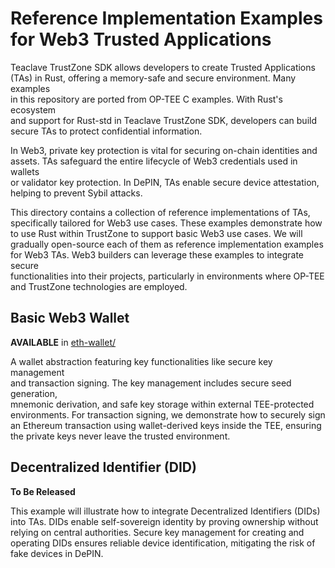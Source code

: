 # Reference Implementation Examples for Web3 Trusted Applications  

Teaclave TrustZone SDK allows developers to create Trusted Applications  
(TAs) in Rust, offering a memory-safe and secure environment. Many examples  
in this repository are ported from OP-TEE C examples. With Rust's ecosystem  
and support for Rust-std in Teaclave TrustZone SDK, developers can build  
secure TAs to protect confidential information.  

In Web3, private key protection is vital for securing on-chain identities and  
assets. TAs safeguard the entire lifecycle of Web3 credentials used in wallets  
or validator key protection. In DePIN, TAs enable secure device attestation,  
helping to prevent Sybil attacks.  

This directory contains a collection of reference implementations of TAs,  
specifically tailored for Web3 use cases. These examples demonstrate how  
to use Rust within TrustZone to support basic Web3 use cases. We will  
gradually open-source each of them as reference implementation examples  
for Web3 TAs. Web3 builders can leverage these examples to integrate secure  
functionalities into their projects, particularly in environments where OP-TEE  
and TrustZone technologies are employed.  

## Basic Web3 Wallet  
**AVAILABLE** in [eth-wallet/](./eth-wallet)  

A wallet abstraction featuring key functionalities like secure key management  
and transaction signing. The key management includes secure seed generation,  
mnemonic derivation, and safe key storage within external TEE-protected  
environments. For transaction signing, we demonstrate how to securely sign  
an Ethereum transaction using wallet-derived keys inside the TEE, ensuring  
the private keys never leave the trusted environment.  

## Decentralized Identifier (DID)  
**To Be Released**  

This example will illustrate how to integrate Decentralized Identifiers (DIDs)  
into TAs. DIDs enable self-sovereign identity by proving ownership without  
relying on central authorities. Secure key management for creating and  
operating DIDs ensures reliable device identification, mitigating the risk of  
fake devices in DePIN.  
